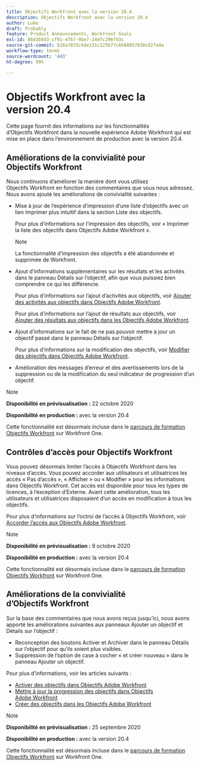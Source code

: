 ```yaml
---
title: Objectifs Workfront avec la version 20.4
description: Objectifs Workfront avec la version 20.4
author: Luke
draft: Probably
feature: Product Announcements, Workfront Goals
exl-id: 86d3b8d3-cf91-4f67-9be7-244fc296f43c
source-git-commit: b18a7835c6de131c125b77c6688057638c62fa4a
workflow-type: tm+mt
source-wordcount: '443'
ht-degree: 99%

---
```


# Objectifs Workfront avec la version 20.4

Cette page fournit des informations sur les fonctionnalités d’Objectifs Workfront dans la nouvelle expérience Adobe Workfront qui est mise en place dans l’environnement de production avec la version 20.4.

## Améliorations de la convivialité pour Objectifs Workfront

Nous continuons d’améliorer la manière dont vous utilisez Objectifs Workfront en fonction des commentaires que vous nous adressez. Nous avons ajouté les améliorations de convivialité suivantes :

* Mise à jour de l’expérience d’impression d’une liste d’objectifs avec un lien Imprimer plus intuitif dans la section Liste des objectifs.

  Pour plus d’informations sur l’impression des objectifs, voir « Imprimer la liste des objectifs dans Objectifs Adobe Workfront ».

  >[!NOTE]
  >
  >  La fonctionnalité d’impression des objectifs a été abandonnée et supprimée de Workfront.


* Ajout d’informations supplémentaires sur les résultats et les activités dans le panneau Détails sur l’objectif, afin que vous puissiez bien comprendre ce qui les différencie.

  Pour plus d’informations sur l’ajout d’activités aux objectifs, voir [Ajouter des activités aux objectifs dans Objectifs Adobe Workfront](../../../workfront-goals/results-and-activities/add-activities-to-goals.md).

  Pour plus d’informations sur l’ajout de résultats aux objectifs, voir [Ajouter des résultats aux objectifs dans les Objectifs Adobe Workfront](../../../workfront-goals/results-and-activities/add-activities-to-goals.md).

* Ajout d’informations sur le fait de ne pas pouvoir mettre à jour un objectif passé dans le panneau Détails sur l’objectif.

  Pour plus d’informations sur la modification des objectifs, voir [Modifier des objectifs dans Objectifs Adobe Workfront](../../../workfront-goals/goal-management/edit-goals.md).

* Amélioration des messages d’erreur et des avertissements lors de la suppression ou de la modification du seul indicateur de progression d’un objectif.

>[!NOTE]
>
>**Disponibilité en prévisualisation :** 22 octobre 2020
>
>**Disponibilité en production :** avec la version 20.4

Cette fonctionnalité est désormais incluse dans le [parcours de formation Objectifs Workfront](https://experienceleague.adobe.com/fr/docs/workfront-learn/tutorials-workfront/home) sur Workfront One.

## Contrôles d’accès pour Objectifs Workfront

Vous pouvez désormais limiter l’accès à Objectifs Workfront dans les niveaux d’accès. Vous pouvez accorder aux utilisateurs et utilisatrices les accès « Pas d’accès », « Afficher » ou « Modifier » pour les informations dans Objectifs Workfront. Cet accès est disponible pour tous les types de licences, à l’exception d’Externe. Avant cette amélioration, tous les utilisateurs et utilisatrices disposaient d’un accès en modification à tous les objectifs.

Pour plus d’informations sur l’octroi de l’accès à Objectifs Workfront, voir [Accorder l’accès aux Objectifs Adobe Workfront](../../../administration-and-setup/add-users/configure-and-grant-access/grant-access-goals.md).

>[!NOTE]
>
>**Disponibilité en prévisualisation :** 9 octobre 2020
>
>**Disponibilité en production :** avec la version 20.4

Cette fonctionnalité est désormais incluse dans le [parcours de formation Objectifs Workfront](https://experienceleague.adobe.com/fr/docs/workfront-learn/tutorials-workfront/home) sur Workfront One.

## Améliorations de la convivialité d’Objectifs Workfront

Sur la base des commentaires que nous avons reçus jusqu’ici, nous avons apporté les améliorations suivantes aux panneaux Ajouter un objectif et Détails sur l’objectif :

* Reconception des boutons Activer et Archiver dans le panneau Détails sur l’objectif pour qu’ils soient plus visibles.
* Suppression de l’option de case à cocher « et créer nouveau » dans le panneau Ajouter un objectif.

Pour plus d’informations, voir les articles suivants :

* [Activer des objectifs dans Objectifs Adobe Workfront](../../../workfront-goals/goal-management/activate-goals.md)
* [Mettre à jour la progression des objectifs dans Objectifs Adobe Workfront](../../../workfront-goals/goal-review-and-workfront-goals-sections/check-in-goals.md)
* [Créer des objectifs dans les Objectifs Adobe Workfront](../../../workfront-goals/goal-management/create-goals.md)

>[!NOTE]
>
>**Disponibilité en prévisualisation :** 25 septembre 2020
>
>**Disponibilité en production :** avec la version 20.4

Cette fonctionnalité est désormais incluse dans le [parcours de formation Objectifs Workfront](https://experienceleague.adobe.com/fr/docs/workfront-learn/tutorials-workfront/home) sur Workfront One.

